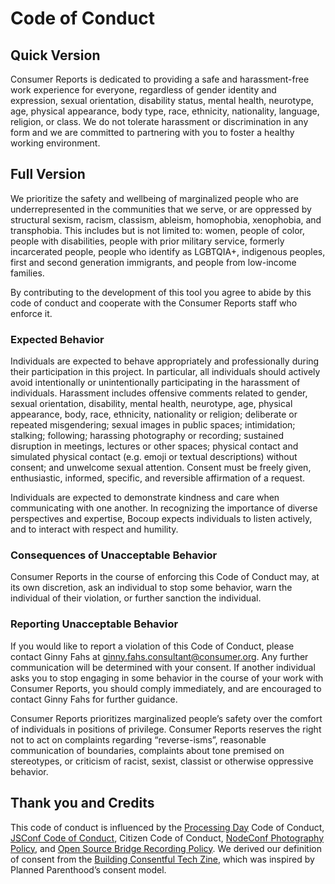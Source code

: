 # Code of Conduct

## Quick Version

Consumer Reports is dedicated to providing a safe and harassment-free work experience 
for everyone, regardless of gender identity and expression, sexual orientation,
disability status, mental health, neurotype, age, physical appearance, body
type, race, ethnicity, nationality, language, religion, or class. We do not
tolerate harassment or discrimination in any form and we are committed to
partnering with you to foster a healthy working environment.

## Full Version

We prioritize the safety and wellbeing of marginalized people who are
underrepresented in the communities that we serve, or are oppressed by
structural sexism, racism, classism, ableism, homophobia, xenophobia, and
transphobia. This includes but is not limited to: women, people of color,
people with disabilities, people with prior military service, formerly
incarcerated people, people who identify as LGBTQIA+, indigenous peoples, first
and second generation immigrants, and people from low-income families.

By contributing to the development of this tool you agree to abide by this
code of conduct and cooperate with the Consumer Reports staff who enforce it.

### Expected Behavior

Individuals are expected to behave appropriately and professionally during
their participation in this project. In particular, all individuals 
should actively avoid intentionally or unintentionally participating in the 
harassment of individuals. Harassment includes offensive comments related to 
gender, sexual orientation, disability, mental health, neurotype, age, 
physical appearance, body, race, ethnicity, nationality or religion; 
deliberate or repeated misgendering; sexual images in public spaces;
intimidation; stalking; following; harassing photography or recording;
sustained disruption in meetings, lectures or other spaces; physical contact
and simulated physical contact (e.g. emoji or textual descriptions) without
consent; and unwelcome sexual attention. Consent must be freely given,
enthusiastic, informed, specific, and reversible affirmation of a request.

Individuals are expected to demonstrate kindness and care when communicating
with one another. In recognizing the importance of diverse perspectives and
expertise, Bocoup expects individuals to listen actively, and to interact with
respect and humility.

### Consequences of Unacceptable Behavior

Consumer Reports in the course of enforcing this Code of Conduct may, at its own
discretion, ask an individual to stop some behavior, warn the individual of
their violation, or further sanction the individual. 

### Reporting Unacceptable Behavior

If you would like to report a violation of this Code of
Conduct, please contact Ginny Fahs at ginny.fahs.consultant@consumer.org. Any further 
communication will be determined with your consent. If
another individual asks you to stop engaging in some behavior in the course of
your work with Consumer Reports, you should comply immediately, and are encouraged to
contact Ginny Fahs for further guidance.

Consumer Reports prioritizes marginalized people’s safety over the comfort of individuals
in positions of privilege. Consumer Reports reserves the right not to act on complaints
regarding “reverse-isms”, reasonable communication of boundaries, complaints
about tone premised on stereotypes, or criticism of racist, sexist, classist or
otherwise oppressive behavior.

## Thank you and Credits

This code of conduct is influenced by the [Processing
Day](https://day.processing.org/) Code of Conduct, [JSConf Code of
Conduct](http://jsconf.com/codeofconduct.html), Citizen Code of Conduct,
[NodeConf Photography Policy](https://github.com/nodeconf/website/issues/7),
and [Open Source Bridge Recording
Policy](http://opensourcebridge.org/about/recording-policy). We derived our
definition of consent from the [Building Consentful Tech
Zine](https://www.andalsotoo.net/wp-content/uploads/2018/10/Building-Consentful-Tech-Zine-SPREADS.pdf),
which was inspired by Planned Parenthood’s consent model.

